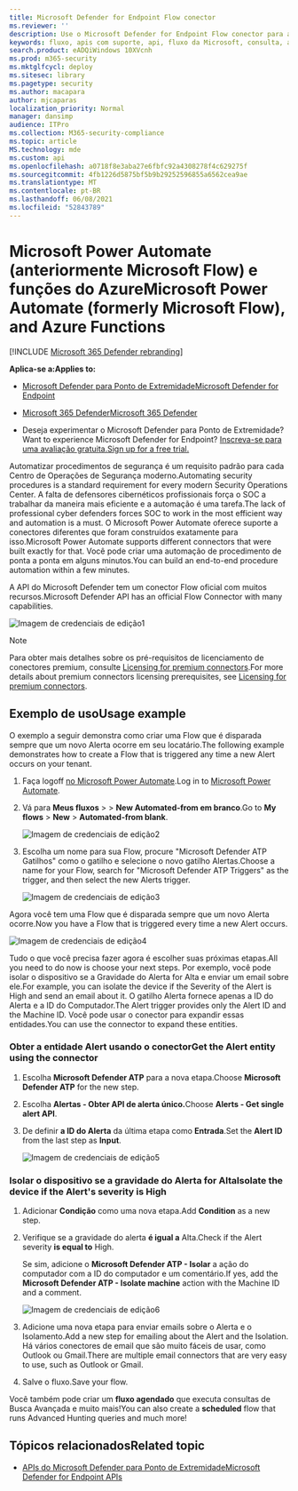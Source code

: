 ```yaml
---
title: Microsoft Defender for Endpoint Flow conector
ms.reviewer: ''
description: Use o Microsoft Defender for Endpoint Flow conector para automatizar a segurança e criar um fluxo que será disparado sempre que um novo alerta ocorrer em seu locatário.
keywords: fluxo, apis com suporte, api, fluxo da Microsoft, consulta, automação
search.product: eADQiWindows 10XVcnh
ms.prod: m365-security
ms.mktglfcycl: deploy
ms.sitesec: library
ms.pagetype: security
ms.author: macapara
author: mjcaparas
localization_priority: Normal
manager: dansimp
audience: ITPro
ms.collection: M365-security-compliance
ms.topic: article
MS.technology: mde
ms.custom: api
ms.openlocfilehash: a0718f8e3aba27e6fbfc92a4308278f4c629275f
ms.sourcegitcommit: 4fb1226d5875bf5b9b29252596855a6562cea9ae
ms.translationtype: MT
ms.contentlocale: pt-BR
ms.lasthandoff: 06/08/2021
ms.locfileid: "52843789"
---
```

# <a name="microsoft-power-automate-formerly-microsoft-flow-and-azure-functions"></a><span data-ttu-id="fdc65-104">Microsoft Power Automate (anteriormente Microsoft Flow) e funções do Azure</span><span class="sxs-lookup"><span data-stu-id="fdc65-104">Microsoft Power Automate (formerly Microsoft Flow), and Azure Functions</span></span>

[!INCLUDE [Microsoft 365 Defender rebranding](../../includes/microsoft-defender.md)]

<span data-ttu-id="fdc65-105">**Aplica-se a:**</span><span class="sxs-lookup"><span data-stu-id="fdc65-105">**Applies to:**</span></span>
- [<span data-ttu-id="fdc65-106">Microsoft Defender para Ponto de Extremidade</span><span class="sxs-lookup"><span data-stu-id="fdc65-106">Microsoft Defender for Endpoint</span></span>](https://go.microsoft.com/fwlink/p/?linkid=2154037)
- [<span data-ttu-id="fdc65-107">Microsoft 365 Defender</span><span class="sxs-lookup"><span data-stu-id="fdc65-107">Microsoft 365 Defender</span></span>](https://go.microsoft.com/fwlink/?linkid=2118804)


- <span data-ttu-id="fdc65-108">Deseja experimentar o Microsoft Defender para Ponto de Extremidade?</span><span class="sxs-lookup"><span data-stu-id="fdc65-108">Want to experience Microsoft Defender for Endpoint?</span></span> [<span data-ttu-id="fdc65-109">Inscreva-se para uma avaliação gratuita.</span><span class="sxs-lookup"><span data-stu-id="fdc65-109">Sign up for a free trial.</span></span>](https://www.microsoft.com/microsoft-365/windows/microsoft-defender-atp?ocid=docs-wdatp-exposedapis-abovefoldlink) 

<span data-ttu-id="fdc65-110">Automatizar procedimentos de segurança é um requisito padrão para cada Centro de Operações de Segurança moderno.</span><span class="sxs-lookup"><span data-stu-id="fdc65-110">Automating security procedures is a standard requirement for every modern Security Operations Center.</span></span> <span data-ttu-id="fdc65-111">A falta de defensores cibernéticos profissionais força o SOC a trabalhar da maneira mais eficiente e a automação é uma tarefa.</span><span class="sxs-lookup"><span data-stu-id="fdc65-111">The lack of professional cyber defenders forces SOC to work in the most efficient way and automation is a must.</span></span> <span data-ttu-id="fdc65-112">O Microsoft Power Automate oferece suporte a conectores diferentes que foram construídos exatamente para isso.</span><span class="sxs-lookup"><span data-stu-id="fdc65-112">Microsoft Power Automate supports different connectors that were built exactly for that.</span></span> <span data-ttu-id="fdc65-113">Você pode criar uma automação de procedimento de ponta a ponta em alguns minutos.</span><span class="sxs-lookup"><span data-stu-id="fdc65-113">You can build an end-to-end procedure automation within a few minutes.</span></span>

<span data-ttu-id="fdc65-114">A API do Microsoft Defender tem um conector Flow oficial com muitos recursos.</span><span class="sxs-lookup"><span data-stu-id="fdc65-114">Microsoft Defender API has an official Flow Connector with many capabilities.</span></span>

![Imagem de credenciais de edição1](images/api-flow-0.png)

> [!NOTE]
> <span data-ttu-id="fdc65-116">Para obter mais detalhes sobre os pré-requisitos de licenciamento de conectores premium, consulte [Licensing for premium connectors](/power-automate/triggers-introduction#licensing-for-premium-connectors).</span><span class="sxs-lookup"><span data-stu-id="fdc65-116">For more details about premium connectors licensing prerequisites, see [Licensing for premium connectors](/power-automate/triggers-introduction#licensing-for-premium-connectors).</span></span>


## <a name="usage-example"></a><span data-ttu-id="fdc65-117">Exemplo de uso</span><span class="sxs-lookup"><span data-stu-id="fdc65-117">Usage example</span></span>

<span data-ttu-id="fdc65-118">O exemplo a seguir demonstra como criar uma Flow que é disparada sempre que um novo Alerta ocorre em seu locatário.</span><span class="sxs-lookup"><span data-stu-id="fdc65-118">The following example demonstrates how to create a Flow that is triggered any time a new Alert occurs on your tenant.</span></span>

1. <span data-ttu-id="fdc65-119">Faça logoff [no Microsoft Power Automate](https://flow.microsoft.com).</span><span class="sxs-lookup"><span data-stu-id="fdc65-119">Log in to [Microsoft Power Automate](https://flow.microsoft.com).</span></span>

2. <span data-ttu-id="fdc65-120">Vá para **Meus fluxos**  >    >  **New Automated-from em branco**.</span><span class="sxs-lookup"><span data-stu-id="fdc65-120">Go to **My flows** > **New** > **Automated-from blank**.</span></span>

    ![Imagem de credenciais de edição2](images/api-flow-1.png)

3. <span data-ttu-id="fdc65-122">Escolha um nome para sua Flow, procure "Microsoft Defender ATP Gatilhos" como o gatilho e selecione o novo gatilho Alertas.</span><span class="sxs-lookup"><span data-stu-id="fdc65-122">Choose a name for your Flow, search for "Microsoft Defender ATP Triggers" as the trigger, and then select the new Alerts trigger.</span></span>

    ![Imagem de credenciais de edição3](images/api-flow-2.png)

<span data-ttu-id="fdc65-124">Agora você tem uma Flow que é disparada sempre que um novo Alerta ocorre.</span><span class="sxs-lookup"><span data-stu-id="fdc65-124">Now you have a Flow that is triggered every time a new Alert occurs.</span></span>

![Imagem de credenciais de edição4](images/api-flow-3.png)

<span data-ttu-id="fdc65-126">Tudo o que você precisa fazer agora é escolher suas próximas etapas.</span><span class="sxs-lookup"><span data-stu-id="fdc65-126">All you need to do now is choose your next steps.</span></span>
<span data-ttu-id="fdc65-127">Por exemplo, você pode isolar o dispositivo se a Gravidade do Alerta for Alta e enviar um email sobre ele.</span><span class="sxs-lookup"><span data-stu-id="fdc65-127">For example, you can isolate the device if the Severity of the Alert is High and send an email about it.</span></span>
<span data-ttu-id="fdc65-128">O gatilho Alerta fornece apenas a ID do Alerta e a ID do Computador.</span><span class="sxs-lookup"><span data-stu-id="fdc65-128">The Alert trigger provides only the Alert ID and the Machine ID.</span></span> <span data-ttu-id="fdc65-129">Você pode usar o conector para expandir essas entidades.</span><span class="sxs-lookup"><span data-stu-id="fdc65-129">You can use the connector to expand these entities.</span></span>

### <a name="get-the-alert-entity-using-the-connector"></a><span data-ttu-id="fdc65-130">Obter a entidade Alert usando o conector</span><span class="sxs-lookup"><span data-stu-id="fdc65-130">Get the Alert entity using the connector</span></span>

1. <span data-ttu-id="fdc65-131">Escolha **Microsoft Defender ATP** para a nova etapa.</span><span class="sxs-lookup"><span data-stu-id="fdc65-131">Choose **Microsoft Defender ATP** for the new step.</span></span>

2. <span data-ttu-id="fdc65-132">Escolha **Alertas - Obter API de alerta único.**</span><span class="sxs-lookup"><span data-stu-id="fdc65-132">Choose **Alerts - Get single alert API**.</span></span>

3. <span data-ttu-id="fdc65-133">De definir **a ID do Alerta** da última etapa como **Entrada**.</span><span class="sxs-lookup"><span data-stu-id="fdc65-133">Set the **Alert ID** from the last step as **Input**.</span></span>

    ![Imagem de credenciais de edição5](images/api-flow-4.png)

### <a name="isolate-the-device-if-the-alerts-severity-is-high"></a><span data-ttu-id="fdc65-135">Isolar o dispositivo se a gravidade do Alerta for Alta</span><span class="sxs-lookup"><span data-stu-id="fdc65-135">Isolate the device if the Alert's severity is High</span></span>

1. <span data-ttu-id="fdc65-136">Adicionar **Condição** como uma nova etapa.</span><span class="sxs-lookup"><span data-stu-id="fdc65-136">Add **Condition** as a new step.</span></span>

2. <span data-ttu-id="fdc65-137">Verifique se a gravidade do alerta **é igual a** Alta.</span><span class="sxs-lookup"><span data-stu-id="fdc65-137">Check if the Alert severity **is equal to** High.</span></span>

   <span data-ttu-id="fdc65-138">Se sim, adicione o **Microsoft Defender ATP - Isolar** a ação do computador com a ID do computador e um comentário.</span><span class="sxs-lookup"><span data-stu-id="fdc65-138">If yes, add the **Microsoft Defender ATP - Isolate machine** action with the Machine ID and a comment.</span></span>

    ![Imagem de credenciais de edição6](images/api-flow-5.png)

3. <span data-ttu-id="fdc65-140">Adicione uma nova etapa para enviar emails sobre o Alerta e o Isolamento.</span><span class="sxs-lookup"><span data-stu-id="fdc65-140">Add a new step for emailing about the Alert and the Isolation.</span></span> <span data-ttu-id="fdc65-141">Há vários conectores de email que são muito fáceis de usar, como Outlook ou Gmail.</span><span class="sxs-lookup"><span data-stu-id="fdc65-141">There are multiple email connectors that are very easy to use, such as Outlook or Gmail.</span></span>

4. <span data-ttu-id="fdc65-142">Salve o fluxo.</span><span class="sxs-lookup"><span data-stu-id="fdc65-142">Save your flow.</span></span>

<span data-ttu-id="fdc65-143">Você também pode criar um **fluxo agendado** que executa consultas de Busca Avançada e muito mais!</span><span class="sxs-lookup"><span data-stu-id="fdc65-143">You can also create a **scheduled** flow that runs Advanced Hunting queries and much more!</span></span>

## <a name="related-topic"></a><span data-ttu-id="fdc65-144">Tópicos relacionados</span><span class="sxs-lookup"><span data-stu-id="fdc65-144">Related topic</span></span>
- [<span data-ttu-id="fdc65-145">APIs do Microsoft Defender para Ponto de Extremidade</span><span class="sxs-lookup"><span data-stu-id="fdc65-145">Microsoft Defender for Endpoint APIs</span></span>](apis-intro.md)
